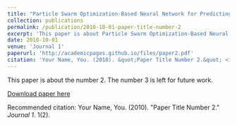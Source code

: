 ```yaml
---
title: "Particle Swarm Optimization-Based Neural Network for Predicting Fatigue Strength in Composite Laminates of Wind Turbine Blades"
collection: publications
permalink: /publication/2010-10-01-paper-title-number-2
excerpt: 'This paper is about Particle Swarm Optimization-Based Neural Network for Predicting Fatigue Strength in Composite Laminates of Wind Turbine Blades.'
date: 2010-10-01
venue: 'Journal 1'
paperurl: 'http://academicpages.github.io/files/paper2.pdf'
citation: 'Your Name, You. (2010). &quot;Paper Title Number 2.&quot; <i>Journal 1</i>. 1(2).'
---
```

This paper is about the number 2. The number 3 is left for future work.

[Download paper here](http://academicpages.github.io/files/paper2.pdf)

Recommended citation: Your Name, You. (2010). "Paper Title Number 2." <i>Journal 1</i>. 1(2).